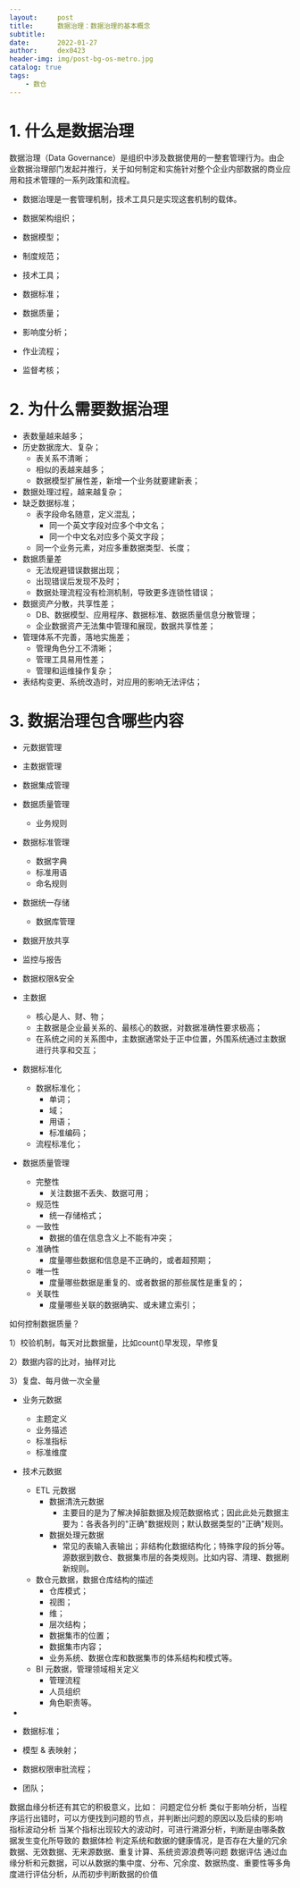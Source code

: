 ```yaml
---
layout:     post
title:      数据治理：数据治理的基本概念
subtitle:   
date:       2022-01-27
author:     dex0423
header-img: img/post-bg-os-metro.jpg
catalog: true
tags:
    - 数仓
---
```


# 1. 什么是数据治理

数据治理（Data Governance）是组织中涉及数据使用的一整套管理行为。由企业数据治理部门发起并推行，关于如何制定和实施针对整个企业内部数据的商业应用和技术管理的一系列政策和流程。

- 数据治理是一套管理机制，技术工具只是实现这套机制的载体。

- 数据架构组织；
- 数据模型；
- 制度规范；
- 技术工具；
- 数据标准；
- 数据质量；
- 影响度分析；
- 作业流程；
- 监督考核；

# 2. 为什么需要数据治理

- 表数量越来越多；
- 历史数据庞大、复杂；
  - 表关系不清晰；
  - 相似的表越来越多；
  - 数据模型扩展性差，新增一个业务就要建新表；
- 数据处理过程，越来越复杂；
- 缺乏数据标准；
  - 表字段命名随意，定义混乱；
    - 同一个英文字段对应多个中文名；
    - 同一个中文名对应多个英文字段；
  - 同一个业务元素，对应多重数据类型、长度；
- 数据质量差
  - 无法规避错误数据出现；
  - 出现错误后发现不及时；
  - 数据处理流程没有检测机制，导致更多连锁性错误；
- 数据资产分散，共享性差；
  - DB、数据模型、应用程序、数据标准、数据质量信息分散管理；
  - 企业数据资产无法集中管理和展现，数据共享性差；
- 管理体系不完善，落地实施差；
  - 管理角色分工不清晰；
  - 管理工具易用性差；
  - 管理和运维操作复杂；
- 表结构变更、系统改造时，对应用的影响无法评估；

# 3. 数据治理包含哪些内容

- 元数据管理
- 主数据管理
- 数据集成管理
- 数据质量管理
  - 业务规则
- 数据标准管理
  - 数据字典
  - 标准用语
  - 命名规则
- 数据统一存储
  - 数据库管理
- 数据开放共享
- 监控与报告
- 数据权限&安全



- 主数据
  - 核心是人、财、物；
  - 主数据是企业最关系的、最核心的数据，对数据准确性要求极高；
  - 在系统之间的关系图中，主数据通常处于正中位置，外围系统通过主数据进行共享和交互；


- 数据标准化
  - 数据标准化；
    - 单词；
    - 域；
    - 用语；
    - 标准编码；
  - 流程标准化；


- 数据质量管理
  - 完整性
    - 关注数据不丢失、数据可用；
  - 规范性
    - 统一存储格式；
  - 一致性
    - 数据的值在信息含义上不能有冲突；
  - 准确性
    - 度量哪些数据和信息是不正确的，或者超预期；
  - 唯一性
    - 度量哪些数据是重复的、或者数据的那些属性是重复的；
  - 关联性
    - 度量哪些关联的数据确实、或未建立索引；

如何控制数据质量？

1）校验机制，每天对比数据量，比如count()早发现，早修复

2）数据内容的比对，抽样对比

3）复盘、每月做一次全量




- 业务元数据
  - 主题定义
  - 业务描述
  - 标准指标
  - 标准维度
- 技术元数据
  - ETL 元数据
    - 数据清洗元数据
      - 主要目的是为了解决掉脏数据及规范数据格式；因此此处元数据主要为：各表各列的"正确"数据规则；默认数据类型的"正确"规则。
    - 数据处理元数据
      - 常见的表输入表输出；非结构化数据结构化；特殊字段的拆分等。源数据到数仓、数据集市层的各类规则。比如内容、清理、数据刷新规则。
  - 数仓元数据，数据仓库结构的描述
    - 仓库模式；
    - 视图；
    - 维；
    - 层次结构；
    - 数据集市的位置；
    - 数据集市内容；
    - 业务系统、数据仓库和数据集市的体系结构和模式等。
  - BI 元数据，管理领域相关定义
    - 管理流程
    - 人员组织
    - 角色职责等。


- 
- 数据标准；
- 模型 & 表映射；
- 数据权限审批流程；
- 团队；


数据血缘分析还有其它的积极意义，比如：
问题定位分析
类似于影响分析，当程序运行出错时，可以方便找到问题的节点，并判断出问题的原因以及后续的影响
指标波动分析
当某个指标出现较大的波动时，可进行溯源分析，判断是由哪条数据发生变化所导致的
数据体检
判定系统和数据的健康情况，是否存在大量的冗余数据、无效数据、无来源数据、重复计算、系统资源浪费等问题
数据评估
通过血缘分析和元数据，可以从数据的集中度、分布、冗余度、数据热度、重要性等多角度进行评估分析，从而初步判断数据的价值